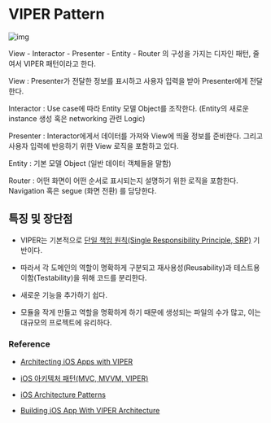 # VIPER Pattern

![img](https://miro.medium.com/max/1400/1*0pN3BNTXfwKbf08lhwutag.png)

View - Interactor - Presenter - Entity - Router 의 구성을 가지는 디자인 패턴, 줄여서 VIPER 패턴이라고 한다.

View : Presenter가 전달한 정보를 표시하고 사용자 입력을 받아 Presenter에게 전달한다.

Interactor : Use case에 따라 Entity 모델 Object를 조작한다. (Entity의 새로운 instance 생성 혹은 networking 관련 Logic)

Presenter : Interactor에게서 데이터를 가져와 View에 띄울 정보를 준비한다. 그리고 사용자 입력에 반응하기 위한 View 로직을 포함하고 있다.

Entity : 기본 모델 Object (일반 데이터 객체들을 말함)

Router : 어떤 화면이 어떤 순서로 표시되는지 설명하기 위한 로직을 포함한다. Navigation 혹은 segue (화면 전환) 를 담당한다.

## 특징 및 장단점

- VIPER는 기본적으로 [단일 책임 원칙(Single Responsibility Principle, SRP)](https://ko.wikipedia.org/wiki/%EB%8B%A8%EC%9D%BC_%EC%B1%85%EC%9E%84_%EC%9B%90%EC%B9%99) 기반이다.

- 따라서 각 도메인의 역할이 명확하게 구분되고 재사용성(Reusability)과 테스트용이함(Testability)을 위해 코드를 분리한다.

- 새로운 기능을 추가하기 쉽다.

- 모듈을 작게 만들고 역할을 명확하게 하기 때문에 생성되는 파일의 수가 많고, 이는 대규모의 프로젝트에 유리하다.

### Reference

- [Architecting iOS Apps with VIPER](https://www.objc.io/issues/13-architecture/viper/)

- [iOS 아키텍처 패턴(MVC, MVVM, VIPER)](https://www.theteams.kr/teams/1092/post/67632)

- [iOS Architecture Patterns](https://medium.com/ios-os-x-development/ios-architecture-patterns-ecba4c38de52)

- [Building iOS App With VIPER Architecture](https://afteracademy.com/blog/building-ios-app-with-viper-architecture-8109acc72227)
